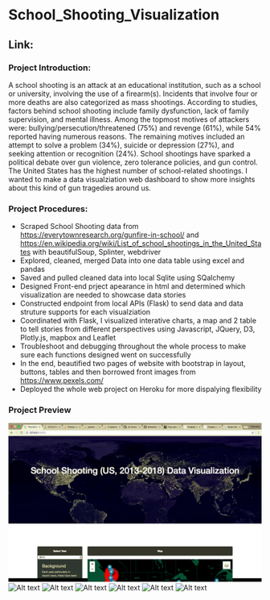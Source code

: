 # School_Shooting_Visualization

## Link: 

### Project Introduction:

A school shooting is an attack at an educational institution, such as a school or university, involving the use of a firearm(s). Incidents that involve four or more deaths are also categorized as mass shootings.
According to studies, factors behind school shooting include family dysfunction, lack of family supervision, and mental illness. Among the topmost motives of attackers were: bullying/persecution/threatened (75%) and revenge (61%), while 54% reported having numerous reasons. The remaining motives included an attempt to solve a problem (34%), suicide or depression (27%), and seeking attention or recognition (24%).
School shootings have sparked a political debate over gun violence, zero tolerance policies, and gun control.
The United States has the highest number of school-related shootings.
I wanted to make a data visualziation web dashboard to show more insights about this kind of gun tragedies around us.

### Project Procedures:

* Scraped School Shooting data from https://everytownresearch.org/gunfire-in-school/ and          https://en.wikipedia.org/wiki/List_of_school_shootings_in_the_United_States with beautifulSoup, Splinter, webdriver
* Explored, cleaned, merged Data into one data table using excel and pandas
* Saved and pulled cleaned data into local Sqlite using SQalchemy 
* Designed Front-end prject apearance in html and determined which visualization are needed to showcase data stories
* Constructed endpoint from local APIs (Flask) to send data and data struture supports for each visualziation
* Coordinated with Flask, I visualized interative charts, a map and 2 table to tell stories from different perspectives using    Javascript, JQuery, D3, Plotly.js, mapbox and Leaflet
* Troubleshoot and debugging throughout the whole process to make sure each functions designed went on successfully
* In the end, beautified two pages of website with bootstrap in layout, buttons, tables and then borrowed front images from https://www.pexels.com/
* Deployed the whole web project on Heroku for more dispalying flexibility

### Project Preview

![Alt text](images/1.png)
![Alt text](relative/path/to/img.jpg?raw=true "Title")
![Alt text](relative/path/to/img.jpg?raw=true "Title")
![Alt text](relative/path/to/img.jpg?raw=true "Title")
![Alt text](relative/path/to/img.jpg?raw=true "Title")
![Alt text](relative/path/to/img.jpg?raw=true "Title")
![Alt text](relative/path/to/img.jpg?raw=true "Title")
